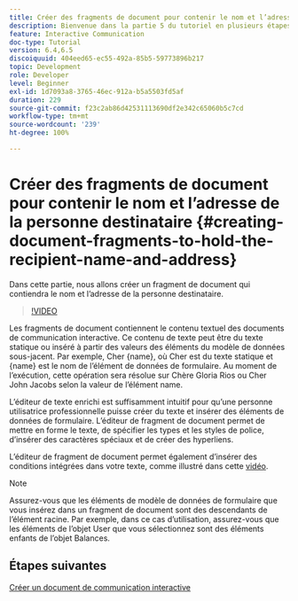 ```yaml
---
title: Créer des fragments de document pour contenir le nom et l’adresse de la personne destinataire
description: Bienvenue dans la partie 5 du tutoriel en plusieurs étapes sur la création de votre premier document de communication interactive. Dans cette partie, nous allons créer un fragment de document qui contiendra le nom et l’adresse de la personne destinataire.
feature: Interactive Communication
doc-type: Tutorial
version: 6.4,6.5
discoiquuid: 404eed65-ec55-492a-85b5-59773896b217
topic: Development
role: Developer
level: Beginner
exl-id: 1d7093a8-3765-46ec-912a-b5a5503fd5af
duration: 229
source-git-commit: f23c2ab86d42531113690df2e342c65060b5c7cd
workflow-type: tm+mt
source-wordcount: '239'
ht-degree: 100%

---
```


# Créer des fragments de document pour contenir le nom et l’adresse de la personne destinataire {#creating-document-fragments-to-hold-the-recipient-name-and-address}

Dans cette partie, nous allons créer un fragment de document qui contiendra le nom et l’adresse de la personne destinataire.

>[!VIDEO](https://video.tv.adobe.com/v/22350?quality=12&learn=on)

Les fragments de document contiennent le contenu textuel des documents de communication interactive. Ce contenu de texte peut être du texte statique ou inséré à partir des valeurs des éléments du modèle de données sous-jacent. Par exemple, Cher {name}, où Cher est du texte statique et {name} est le nom de l’élément de données de formulaire. Au moment de l’exécution, cette opération sera résolue sur Chère Gloria Rios ou Cher John Jacobs selon la valeur de l’élément name.

L’éditeur de texte enrichi est suffisamment intuitif pour qu’une personne utilisatrice professionnelle puisse créer du texte et insérer des éléments de données de formulaire. L’éditeur de fragment de document permet de mettre en forme le texte, de spécifier les types et les styles de police, d’insérer des caractères spéciaux et de créer des hyperliens.

L’éditeur de fragment de document permet également d’insérer des conditions intégrées dans votre texte, comme illustré dans cette [vidéo](https://experienceleague.adobe.com/docs/experience-manager-learn/forms/ic-print-channel-tutorial/create-document-fragment.html?lang=fr).

>[!NOTE]
>
>Assurez-vous que les éléments de modèle de données de formulaire que vous insérez dans un fragment de document sont des descendants de l’élément racine. Par exemple, dans ce cas d’utilisation, assurez-vous que les éléments de l’objet User que vous sélectionnez sont des éléments enfants de l’objet Balances.

## Étapes suivantes

[Créer un document de communication interactive](./partsix.md)